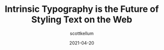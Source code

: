 ---
author: scottkellum
date: 2021-04-20
publisher: css
tags:
  - typography
  - css
target_url: https://css-tricks.com/intrinsic-typography-is-the-future-of-styling-text-on-the-web/
title: Intrinsic Typography is the Future of Styling Text on the Web
---